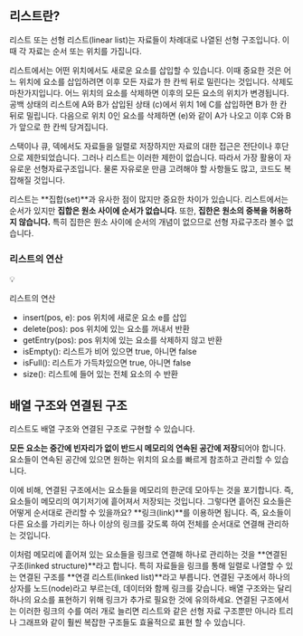 ## 리스트란?

리스트 또는 선형 리스트(linear list)는 자료들이 차례대로 나열된 선형 구조입니다. 이때 각 자료는 순서 또는 위치를 가집니다.


리스트에서는 어떤 위치에서도 새로운 요소를 삽입할 수 있습니다. 이때 중요한 것은 어느 위치에 요소를 삽입하려면 이후 모든 자료가 한 칸씩 뒤로 밀린다는 것입니다. 삭제도 마찬가지입니다. 어느 위치의 요소를 삭제하면 이후의 모든 요소의 위치가 변경됩니다. 공백 상태의 리스트에 A와 B가 삽입된 상태 (c)에서 위치 1에 C를 삽입하면 B가 한 칸 뒤로 밀립니다. 다음으로 위치 0인 요소를 삭제하면 (e)와 같이 A가 나오고 이후 C와 B가 앞으로 한 칸씩 당겨집니다.


스택이나 큐, 덱에서도 자료들을 일렬로 저장하지만 자료의 대한 접근은 전단이나 후단으로 제한되었습니다. 그러나 리스트는 이러한 제한이 없습니다. 따라서 가장 활용이 자유로운 선형자료구조입니다. 물론 자유로운 만큼 고려해야 할 사항들도 많고, 코드도 복잡해질 것입니다.

리스트는 **집합(set)**과 유사한 점이 많지만 중요한 차이가 있습니다. 리스트에서는 순서가 있지만 **집합은 원소 사이에 순서가 없습니다.** 또한, **집한은 원소의 중복을 허용하지 않습니다.** 특히 집한은 원소 사이에 순서의 개념이 없으므로 선형 자료구조라 볼수 없습니다.

### 리스트의 연산

<aside>
💡

리스트의 연산

- insert(pos, e): pos 위치에 새로운 요소 e를 삽입
- delete(pos): pos 위치에 있는 요소를 꺼내서 반환
- getEntry(pos): pos 위치에 있는 요소를 삭제하지 않고 반환
- isEmpty(): 리스트가 비어 있으면 true, 아니면 false
- isFull(): 리스트가 가득차있으면 true, 아니면 false
- size(): 리스트에 들어 있는 전체 요소의 수 반환
</aside>

## 배열 구조와 연결된 구조

리스트도 배열 구조와 연결된 구조로 구현할 수 있습니다.

**모든 요소는 중간에 빈자리가 없이 반드시 메모리의 연속된 공간에 저장**되어야 합니다. 요소들이 연속된 공간에 있으면 원하는 위치의 요소를  빠르게 참조하고 관리할 수 있습니다.


이에 비해, 연결된 구조에서는 요소들을 메모리의 한군데 모아두는 것을 포기합니다. 즉, 요소들이 메모리의 여기저기에 흩어져서 저장되는 것입니다. 그렇다면 흩어진 요소들은 어떻게 순서대로 관리할 수 있을까요? **링크(link)**를 이용하면  됩니다. 즉, 요소들이 다른 요소를 가리키는 하나 이상의 링크를 갖도록 하여 전체를 순서대로 연결해 관리하는 것입니다.

이처럼 메모리에 흩어져 있는 요소들을 링크로 연결해 하나로 관리하는 것을 **연결된 구조(linked structure)**라고 합니다. 특히 자료들을 링크를 통해 일렬로 나열할 수 있는 연결된 구조를 **연결 리스트(linked list)**라고 부릅니다. 연결된 구조에서 하나의 상자를 노드(node)라고 부르는데, 데이터와 함께 링크를 갖습니다. 배열 구조와는 달리 하나의 요소를 표현하기 위해 링크가 추가로 필요한 것에 유의하세요. 연결된 구조에서는 이러한 링크의 수를 여러 개로 늘리면 리스트와 같은 선형 자료 구조뿐만 아니라 트리나 그래프와 같이 훨씬 복잡한 구조들도 효율적으로 표현 할 수 있습니다.

